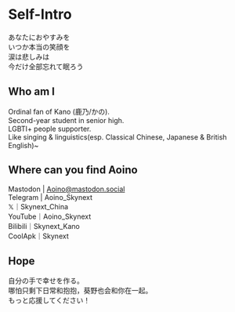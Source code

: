 # Self-Intro
あなたにおやすみを  
いつか本当の笑顔を  
涙は悲しみは  
今だけ全部忘れて眠ろう  
## Who am I
Ordinal fan of Kano (鹿乃/かの).  
Second-year student in senior high.  
LGBTI+ people supporter.  
Like singing & linguistics(esp. Classical Chinese, Japanese & British English)~  
## Where can you find Aoino
Mastodon | Aoino@mastodon.social  
Telegram | Aoino_Skynext  
𝕏｜Skynext_China  
YouTube｜Aoino_Skynext  
Bilibili｜Skynext_Kano  
CoolApk｜Skynext  
## Hope
自分の手で幸せを作る。  
哪怕只剩下日常和抱抱，葵野也会和你在一起。  
もっと応援してください！  

